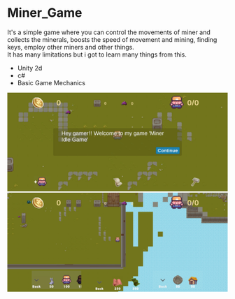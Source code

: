 # Miner_Game
It's a simple game where you can control the movements of miner and collects the minerals, boosts the speed of movement and mining, finding keys, employ other miners and other things.
<br>
It has many limitations but i got to learn many things from this.
<ul>
  <li>Unity 2d</li>
  <li>c#</li>
  <li>Basic Game Mechanics</li>
</ul>

<img src="images/Screenshot_20231129_195926_Miner Idle Game.jpg">
<img src="./images/Screenshot_20231129_200002_Miner Idle Game.jpg">
